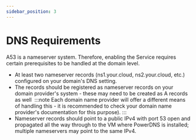 ```yaml
---
sidebar_position: 3
---
```

# DNS Requirements

A53 is a nameserver system. Therefore, enabling the Service requires certain prerequisites to be handled at the domain level.

- At least two nameserver records (ns1.your.cloud, ns2.your.cloud, etc.) configured on your domain's DNS setting.
- The records should be registered as nameserver records on your domain provider's system - these may need to be created as A records as well 
	:::note
	Each domain name provider will offer a different means of handling this - it is recommended to check your domain name provider's documentation for this purpose).
	:::
- Nameserver records should point to a public IPv4 with port 53 open and propagated all the way through to the VM where PowerDNS is installed; multiple nameservers may point to the same IPv4.




